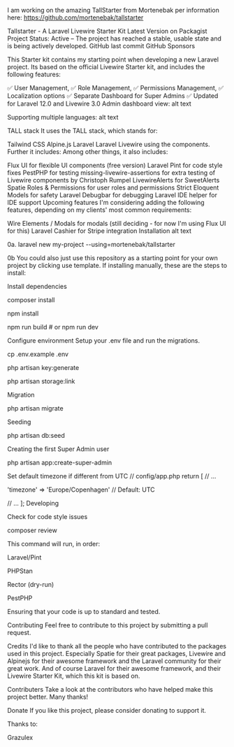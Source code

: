 I am working on the amazing TallStarter from Mortenebak per information here:  https://github.com/mortenebak/tallstarter

Tallstarter - A Laravel Livewire Starter Kit Latest Version on Packagist Project Status: Active – The project has reached a stable, usable state and is being actively developed. GitHub last commit GitHub Sponsors

This Starter kit contains my starting point when developing a new Laravel project. Its based on the official Livewire Starter kit, and includes the following features:

✅ User Management, ✅ Role Management, ✅ Permissions Management, ✅ Localization options ✅ Separate Dashboard for Super Admins ✅ Updated for Laravel 12.0 and Livewire 3.0 Admin dashboard view: alt text

Supporting multiple languages: alt text

TALL stack It uses the TALL stack, which stands for:

Tailwind CSS Alpine.js Laravel Laravel Livewire using the components. Further it includes: Among other things, it also includes:

Flux UI for flexible UI components (free version) Laravel Pint for code style fixes PestPHP for testing missing-livewire-assertions for extra testing of Livewire components by Christoph Rumpel LivewireAlerts for SweetAlerts Spatie Roles & Permissions for user roles and permissions Strict Eloquent Models for safety Laravel Debugbar for debugging Laravel IDE helper for IDE support Upcoming features I'm considering adding the following features, depending on my clients' most common requirements:

Wire Elements / Modals for modals (still deciding - for now I'm using Flux UI for this) Laravel Cashier for Stripe integration Installation alt text

0a. laravel new my-project --using=mortenebak/tallstarter

0b You could also just use this repository as a starting point for your own project by clicking use template. If installing manually, these are the steps to install:

Install dependencies

composer install

npm install

npm run build # or npm run dev

Configure environment Setup your .env file and run the migrations.

cp .env.example .env

php artisan key:generate

php artisan storage:link

Migration

php artisan migrate

Seeding

php artisan db:seed

Creating the first Super Admin user

php artisan app:create-super-admin

Set default timezone if different from UTC
// config/app.php return [ // ...

'timezone' => 'Europe/Copenhagen' // Default: UTC

// ... ]; Developing

Check for code style issues

composer review

This command will run, in order:

Laravel/Pint

PHPStan

Rector (dry-run)

PestPHP

Ensuring that your code is up to standard and tested.

Contributing Feel free to contribute to this project by submitting a pull request.

Credits I'd like to thank all the people who have contributed to the packages used in this project. Especially Spatie for their great packages, Livewire and Alpinejs for their awesome framework and the Laravel community for their great work. And of course Laravel for their awesome framework, and their Livewire Starter Kit, which this kit is based on.

Contributers Take a look at the contributors who have helped make this project better. Many thanks!

Donate If you like this project, please consider donating to support it.

Thanks to:

Grazulex
